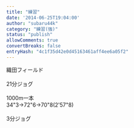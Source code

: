 ```yaml
---
title: "練習"
date: '2014-06-25T19:04:00'
author: "subaru44k"
category: "練習(強)"
status: "publish"
allowComments: true
convertBreaks: false
entryHash: "4c1f35d42e0d45163461aff4ee6a05f2"
---
```

織田フィールド<br>
<br>
21分ジョグ<br>
<br>
1000m一本<br>
34"3→72"6→70"8(2'57"8)<br>
<br>
3分ジョグ
